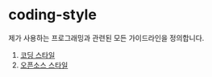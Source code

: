 # coding-style

제가 사용하는 프로그래밍과 관련된 모든 가이드라인을 정의합니다.

1. [코딩 스타일](https://github.com/jhleed/coding-style/blob/master/coding-style-ko.md)
2. [오픈소스 스타일](https://github.com/jhleed/coding-style/blob/master/readme-en.md)
